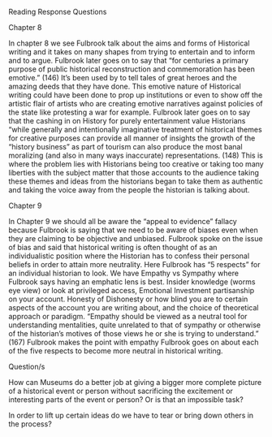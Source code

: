 
Reading Response Questions

Chapter 8

In chapter 8 we see Fulbrook talk about the aims and forms of Historical writing and it takes on many shapes from trying to entertain and to inform and to argue. Fulbrook later goes on to say that “for centuries a primary purpose of public historical reconstruction and commemoration has been emotive.” (146) It’s been used by to tell tales of great heroes and the amazing deeds that they have done. This emotive nature of Historical writing could have been done to prop up institutions or even to show off the artistic flair of artists who are creating emotive narratives against policies of the state like protesting a war for example. Fulbrook later goes on to say that the cashing in on History for purely entertainment value Historians “while generally and intentionally imaginative treatment of historical themes for creative purposes can provide all manner of insights the growth of the “history business” as part of tourism can also produce the most banal moralizing (and also in many ways inaccurate) representations. (148) This is where the problem lies with Historians being too creative or taking too many liberties with the subject matter that those accounts to the audience taking these themes and ideas from the historians began to take them as authentic and taking the voice away from the people the historian is talking about. 

Chapter 9

In Chapter 9 we should all be aware the “appeal to evidence” fallacy because Fulbrook is saying that we need to be aware of biases even when they are claiming to be objective and unbiased. Fulbrook spoke on the issue of bias and said that historical writing is often thought of as an individualistic position where the Historian has to confess their personal beliefs in order to attain more neutrality. Here Fulbrook has “5 respects” for an individual historian to look. We have Empathy vs Sympathy where Fulbrook says having an emphatic lens is best. Insider knowledge (worms eye view) or look at privileged access, Emotional Investment partisanship on your account. Honesty of Dishonesty or how blind you are to certain aspects of the account you are writing about, and the choice of theoretical approach or paradigm. “Empathy should be viewed as a neutral tool for understanding mentalities, quite unrelated to that of sympathy or otherwise of the historian’s motives of those views he or she is trying to understand.” (167) Fulbrook makes the point with empathy Fulbrook goes on about each of the five respects to become more neutral in historical writing. 


Question/s 

How can Museums do a better job at giving a bigger more complete picture of a historical event or person without sacrificing the excitement or interesting parts of the event or person? 
Or is that an impossible task?

 In order to lift up certain ideas do we have to tear or bring down others in the process? 


